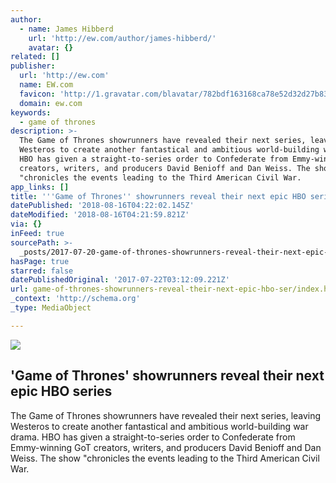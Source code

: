 ```yaml
---
author:
  - name: James Hibberd
    url: 'http://ew.com/author/james-hibberd/'
    avatar: {}
related: []
publisher:
  url: 'http://ew.com'
  name: EW.com
  favicon: 'http://1.gravatar.com/blavatar/782bdf163168ca78e52d32d27b830793?s=32'
  domain: ew.com
keywords:
  - game of thrones
description: >-
  The Game of Thrones showrunners have revealed their next series, leaving
  Westeros to create another fantastical and ambitious world-building war drama.
  HBO has given a straight-to-series order to Confederate from Emmy-winning GoT
  creators, writers, and producers David Benioff and Dan Weiss. The show
  "chronicles the events leading to the Third American Civil War.
app_links: []
title: '''Game of Thrones'' showrunners reveal their next epic HBO series'
datePublished: '2018-08-16T04:22:02.145Z'
dateModified: '2018-08-16T04:21:59.821Z'
via: {}
inFeed: true
sourcePath: >-
  _posts/2017-07-20-game-of-thrones-showrunners-reveal-their-next-epic-hbo-ser.md
hasPage: true
starred: false
datePublishedOriginal: '2017-07-22T03:12:09.221Z'
url: game-of-thrones-showrunners-reveal-their-next-epic-hbo-ser/index.html
_context: 'http://schema.org'
_type: MediaObject

---
```

<article style=""><img src="https://imgflo.herokuapp.com/graph/2b2431f8e7ba7b0/982885cc91293850791c30b473a3b101/noop.jpg?input=https%3A%2F%2Fewedit.files.wordpress.com%2F2017%2F07%2Fd-b-weiss-and-david-benioff.jpg" /><h1>'Game of Thrones' showrunners reveal their next epic HBO series</h1><p>The Game of Thrones showrunners have revealed their next series, leaving Westeros to create another fantastical and ambitious world-building war drama. HBO has given a straight-to-series order to Confederate from Emmy-winning GoT creators, writers, and producers David Benioff and Dan Weiss. The show "chronicles the events leading to the Third American Civil War.</p></article>